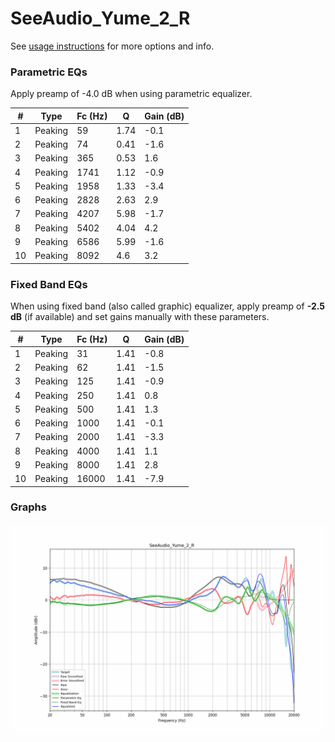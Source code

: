 # SeeAudio_Yume_2_R
See [usage instructions](https://github.com/jaakkopasanen/AutoEq#usage) for more options and info.

### Parametric EQs
Apply preamp of -4.0 dB when using parametric equalizer.

|   # | Type    |   Fc (Hz) |    Q |   Gain (dB) |
|-----|---------|-----------|------|-------------|
|   1 | Peaking |        59 | 1.74 |        -0.1 |
|   2 | Peaking |        74 | 0.41 |        -1.6 |
|   3 | Peaking |       365 | 0.53 |         1.6 |
|   4 | Peaking |      1741 | 1.12 |        -0.9 |
|   5 | Peaking |      1958 | 1.33 |        -3.4 |
|   6 | Peaking |      2828 | 2.63 |         2.9 |
|   7 | Peaking |      4207 | 5.98 |        -1.7 |
|   8 | Peaking |      5402 | 4.04 |         4.2 |
|   9 | Peaking |      6586 | 5.99 |        -1.6 |
|  10 | Peaking |      8092 | 4.6  |         3.2 |

### Fixed Band EQs
When using fixed band (also called graphic) equalizer, apply preamp of **-2.5 dB** (if available) and set gains manually with these parameters.

|   # | Type    |   Fc (Hz) |    Q |   Gain (dB) |
|-----|---------|-----------|------|-------------|
|   1 | Peaking |        31 | 1.41 |        -0.8 |
|   2 | Peaking |        62 | 1.41 |        -1.5 |
|   3 | Peaking |       125 | 1.41 |        -0.9 |
|   4 | Peaking |       250 | 1.41 |         0.8 |
|   5 | Peaking |       500 | 1.41 |         1.3 |
|   6 | Peaking |      1000 | 1.41 |        -0.1 |
|   7 | Peaking |      2000 | 1.41 |        -3.3 |
|   8 | Peaking |      4000 | 1.41 |         1.1 |
|   9 | Peaking |      8000 | 1.41 |         2.8 |
|  10 | Peaking |     16000 | 1.41 |        -7.9 |

### Graphs
![](./SeeAudio_Yume_2_R.png)
